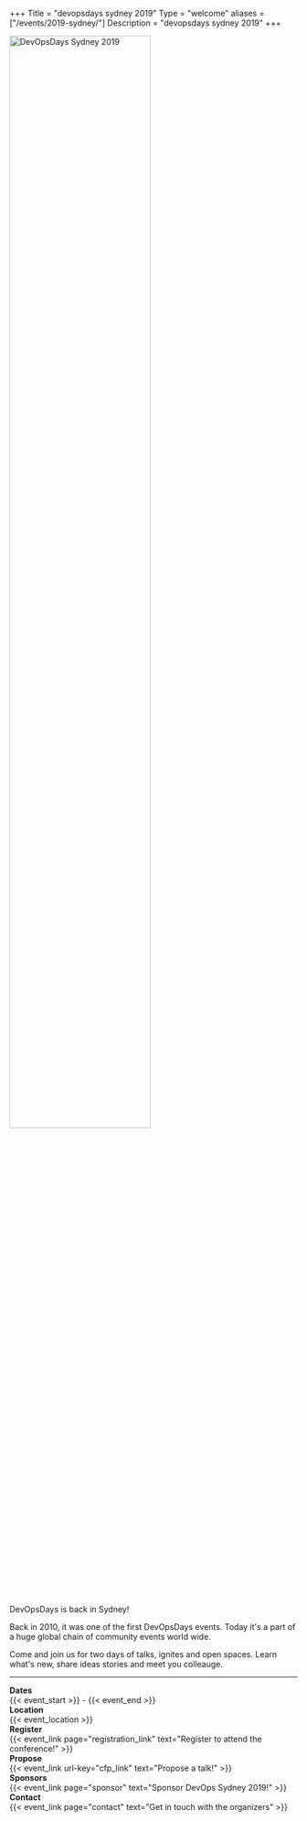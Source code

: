 +++
Title = "devopsdays sydney 2019"
Type = "welcome"
aliases = ["/events/2019-sydney/"]
Description = "devopsdays sydney 2019"
+++



<div class="row">
  <div class="col-md-3">
      <img alt="DevOpsDays Sydney 2019" src="/events/2019-sydney/event.png" style="width:70%">
  </div>
  <div class="col-md-7">
    <p>DevOpsDays is back in Sydney!</p>
    <p>
      Back in 2010, it was one of the first DevOpsDays events. Today it's a part of a huge global chain of community events world wide.
    </p>
    <p>
      Come and join us for two days of talks, ignites and open spaces. Learn what's new, share ideas stories and
      meet you colleauge.
    </p>
    <hr/>
    <div class="row">
      <div class="col-md-2">
        <strong>Dates</strong>
      </div>
      <div class="col-md-6">
        {{< event_start >}} - {{< event_end >}}
      </div>
    </div>
    <div class="row">
      <div class="col-md-2">
        <strong>Location</strong>
      </div>
      <div class="col-md-6">
        {{< event_location >}}
      </div>
    </div>
    <div class="row">
      <div class="col-md-2">
        <strong>Register</strong>
      </div>
      <div class="col-md-6">
        {{< event_link page="registration_link" text="Register to attend the conference!" >}}
      </div>
    </div>
    <div class="row">
      <div class="col-md-2">
        <strong>Propose</strong>
      </div>
      <div class="col-md-6">
        {{< event_link url-key="cfp_link" text="Propose a talk!" >}}
      </div>
    </div>
    <div class="row">
      <div class="col-md-2">
        <strong>Sponsors</strong>
      </div>
      <div class="col-md-6">
        {{< event_link page="sponsor" text="Sponsor DevOps Sydney 2019!" >}}
      </div>
    </div>
    <div class="row">
      <div class="col-md-2">
        <strong>Contact</strong>
      </div>
      <div class="col-md-6">
        {{< event_link page="contact" text="Get in touch with the organizers" >}}
      </div>
    </div>
  </div>
</div>

